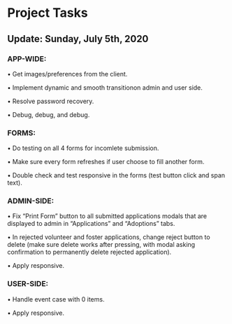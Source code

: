 
#  Project Tasks 					
## Update: Sunday, July 5th, 2020

### APP-WIDE:

•	Get images/preferences from the client.

•	Implement dynamic and smooth transitionon admin and user side.

•	Resolve password recovery.

•	Debug, debug, and debug.

### FORMS:

•	Do testing on all 4 forms for incomlete submission.

•	Make sure every form refreshes if user choose to fill another form.

•	Double check and test responsive in the forms (test button click and span text).

### ADMIN-SIDE:

•	Fix “Print Form” button to all submitted applications modals that are displayed to admin in “Applications” and “Adoptions” tabs.

•	In rejected volunteer and foster applications, change reject button to delete (make sure delete works after pressing, with modal asking confirmation to permanently delete rejected application).

•	Apply responsive.

### USER-SIDE:

•	Handle event case with 0 items.

•	Apply responsive.
